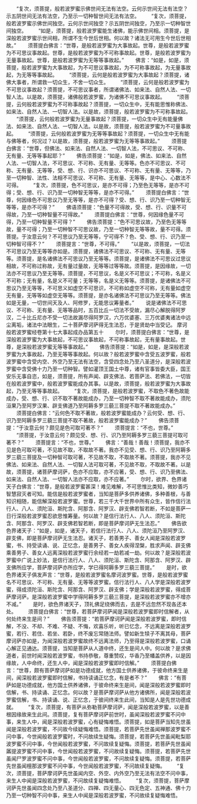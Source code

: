 <!-- { "loadSidebar": true } -->
　　“复次，须菩提，般若波罗蜜示佛世间无法有法空。云何示世间无法有法空？示五阴世间无法有法空，乃至示一切种智世间无法有法空。
　　“复次，须菩提，般若波罗蜜示佛世间独空。云何示世间独空？示五阴世间独空，乃至示一切种智世间独空。
　　“如是，须菩提，般若波罗蜜能生诸佛，能示佛世间相。须菩提，是深般若波罗蜜示世间相，所谓不生今世后世相。何以故？诸法无可用生今世后世相故。”
　　须菩提白佛言：“世尊，是般若波罗蜜为大事故起。世尊，是般若波罗蜜为不可思议事故起。世尊，是般若波罗蜜为不可称事故起。世尊，是般若波罗蜜为无量事故起。世尊，是般若波罗蜜为无等等事故起。”
　　佛言：“如是，如是，须菩提，般若波罗蜜为大事故起，为不可思议事故起，为不可称事故起，为无量事故起，为无等等事故起。
　　“须菩提，云何是般若波罗蜜为大事故起？须菩提，诸佛大事者，所谓救一切众生，不舍一切众生。
　　“须菩提，云何是般若波罗蜜为不可思议事故起？须菩提，不可思议事者，所谓诸佛法、如来法、自然人法、一切智人法。以是故，须菩提，诸佛般若波罗蜜，为诸佛不可思议事故起。
　　“须菩提，云何般若波罗蜜为不可称事故起？须菩提，一切众生中，无有能思惟称佛法、如来法、自然人法、一切智人法。以是故，须菩提，般若波罗蜜为不可称事故起。
　　“须菩提，云何般若波罗蜜为无量事故起？须菩提，一切众生中无有能量佛法、如来法、自然人法、一切智人法。以是故，须菩提，般若波罗蜜为不可量事故起。
　　“须菩提，云何般若波罗蜜为无等等事故起？须菩提，一切众生中无有能与佛等者，何况过？以是故，须菩提，般若波罗蜜为无等等事故起。”
　　须菩提白佛言：“世尊，但佛法、如来法、自然人法、一切智人法，不可思议、不可称、无有量、无等等事起耶？”
　　佛告须菩提：“如是，如是，佛法、如来法、自然人法、一切智人法，不可思议、不可称、无有量、无等等。色亦不可思议、不可称、无有量、无等等，受、想、行、识亦不可思议、不可称、无有量、无等等，乃至一切种智、法性、法相不可思议、不可称、无有量、无等等，是中心、心数法不可得。
　　“复次，须菩提，色不可思议，是亦不可得；乃至色无等等，是亦不可得；受、想、行、识乃至一切种智无等等，是亦不可得。”
　　须菩提白佛言：“世尊，何因缘色不可思议乃至无等等，是亦不可得？受、想、行、识乃至一切种智无等等，是亦不可得？”
　　佛语须菩提：“色量不可得故，受、想、行、识量不可得故，乃至一切种智量不可得故。”
　　须菩提白佛言：“世尊，何因缘色量不可得，乃至一切种智量不可得？”
　　佛告须菩提：“色不可思议故，乃至色无等等故，量不可得；乃至一切种智不可思议故，乃至一切种智无等等故，量不可得。须菩提。于汝意云何？不可思议乃至无等等，宁可得不？色、受、想、行、识乃至一切种智可得不？”
　　须菩提言：“世尊，不可得。”
　　“以是故，须菩提，一切法不可思议乃至无等等亦如是。须菩提，诸佛法不可思议、不可称、无有量、无等等。须菩提，是名诸佛法不可思议乃至无等等。须菩提，是诸佛法不可思议过思议相故，不可称过称故，无有量过量故，无等等过等等故。须菩提，是因缘故，一切法亦不可思议乃至无等等。须菩提，不可思议，名是义不可思议；不可称，名是义不可称；无有量，名是义不可量；无等等，名是义无等等。须菩提，是诸佛法不可思议乃至无等等，不可思义如虚空不可思识，不可称如虚空不可称，无有量如虚空无有量，无等等如虚空无等等。须菩提，是亦名诸佛法不可思议乃至无等等。佛法如是无量，一切世间天及人、阿修罗，无能思议筹量者。”
　　说是诸佛法不可思议、不可称、无有量、无等等品时，五百比丘一切法不受故，漏尽心解脱得阿罗汉，二十比丘尼亦不受一切法故漏尽得阿罗汉，六万优婆塞、三万优婆夷诸法中远尘离垢，诸法中法眼生，二十菩萨摩诃萨得无生法忍，于是贤劫中当受记。
摩诃般若波罗蜜经卷第十七大事起成办品第五十
　　尔时，须菩提白佛言：“世尊，是深般若波罗蜜为大事故起，不可思议事故起，不可称事故起，无有量事故起。世尊，是深般若波罗蜜无等等事故起。”
　　佛告须菩提：“如是，如是，是深般若波罗蜜为大事故起，乃至无等等事故起。何以故？般若波罗蜜中含受五波罗蜜，般若波罗蜜中含受内空、外空乃至无法有法空，含受四念处乃至八圣道分，是深般若波罗蜜中含受佛十力乃至一切种智。譬如灌顶王国土中尊，诸有官事皆委大臣，国王安乐无事自恣，如是，须菩提，所有声闻、辟支佛法、若菩萨法、若佛法，一切皆在般若波罗蜜中，般若波罗蜜能成办其事。以是故，须菩提，般若波罗蜜为大事故起，乃至无等等事故起。
　　“复次，须菩提，是般若波罗蜜，不取色不著色故能成办，受、想、行、识不取不著故能成办，乃至一切种智不取不著故能成办，须陀洹果乃至阿罗汉果、辟支佛道乃至阿耨多罗三藐三菩提不取不著故能成办。”
　　须菩提白佛言：“云何色不取不著故，般若波罗蜜能成办？云何受、想、行、识乃至阿耨多罗三藐三菩提不取不著故，般若波罗蜜能成办？”
　　佛告须菩提：“于汝意云何？颇见是色可取可著不？”
　　须菩提言：“不也，世尊。”
　　“须菩提，于汝意云何？颇见受、想、行、识乃至阿耨多罗三藐三菩提可取可著不？”
　　须菩提言：“不也，世尊。”
　　佛言：“善哉！善哉！须菩提，我亦不见是色可取可著，不见故不取，不取故不著。我亦不见受、想、行、识乃至阿耨多罗三藐三菩提及一切种智可取可著，不见故不取，不取故不著。须菩提，我亦不见佛法、如来法、自然人法、一切智人法可取可著，不见故不取，不取故不著。以是故，须菩提，诸菩萨摩诃萨，色亦不应取，亦不应著，受、想、行、识乃至佛法、如来法、自然人法、一切智人法亦不应取，亦不应著。”
　　尔时，欲界、色界诸天子白佛言：“世尊，是般若波罗蜜甚深！难见难解，不可思惟比类知，微妙善巧智慧寂灭者可知。能信是般若波罗蜜者，当知是菩萨多供养诸佛，多种善根，与善知识相随，能信解深般若波罗蜜。世尊，若三千大千世界中所有众生，皆作信行法行人、八人、须陀洹、斯陀含、阿那含、阿罗汉、辟支佛若智若断，不如是菩萨一日行深般若波罗蜜忍欲思惟筹量。何以故？是信行法行人、八人、须陀洹、斯陀含、阿那含、阿罗汉、辟支佛若智若断，即是菩萨摩诃萨无生法忍。”
　　佛告欲色界诸天子：“如是，如是，诸天子，若信行法行人、八人、须陀洹乃至阿罗汉、辟支佛，即是菩萨摩诃萨无生法忍。诸天子，若善男子、善女人闻是深般若波罗蜜，书、持受读诵、说、正忆念，是善男子、善女人疾得涅槃，胜求声闻、辟支佛乘善男子、善女人远离深般若波罗蜜行余经若一劫若减一劫。何以故？是深般若波罗蜜中广说上妙法，是信行法行人、八人、须陀洹、斯陀含、阿那含、阿罗汉、辟支佛所应学，菩萨摩诃萨亦所应学，学已得阿耨多罗三藐三菩提。”
　　是时，欲色界诸天子俱发声言：“世尊，是般若波罗蜜名摩诃波罗蜜。世尊，是般若波罗蜜名不可思议、不可称、无有量、无等等波罗蜜。信行法行人、八人学是深般若波罗蜜，得成须陀洹、斯陀含、阿那含、阿罗汉、辟支佛；学是深般若波罗蜜，得成菩萨摩诃萨。是深般若波罗蜜中学得阿耨多罗三藐三菩提，是深般若波罗蜜亦不增亦不减。”
　　是时，欲色界诸天子，顶礼佛足绕佛而去，去是不远忽然不现各还本处。
　　须菩提白佛言：“世尊，若菩萨摩诃萨闻是深般若波罗蜜即时信解者，从何处终来生是间？”
　　佛告须菩提：“若菩萨摩诃萨闻是深般若波罗蜜，即时信解，不没、不却、不难、不疑、不悔，欢喜乐听，听已忆念，不远离是深般若波罗蜜，若行、若住、若坐、若卧，终不废忘常随法师。譬如新生犊子不离其母，菩萨摩诃萨亦如是，为闻深般若波罗蜜故终不远离法师，乃至得是深般若波罗蜜，口诵心解正见通达。须菩提，当知是菩萨从人道中终，还生是间人中。何以故？是求佛道者，前世时闻深般若波罗蜜，书持恭敬，尊重赞叹，华香乃至幡盖供养，以是因缘故，人中命终，还生人中，闻是深般若波罗蜜即时信解。”
　　须菩提白佛言：“世尊，颇有菩萨摩诃萨如是功德成就，他方国土供养诸佛，于彼命终来生是间，闻深般若波罗蜜即时信解，书持读诵正忆念，有是者不？”
　　佛言：“有菩萨如是功德成就，他方国土供养诸佛，于彼命终来生是间，闻是深般若波罗蜜即时信解，书、持读诵、正忆念。何以故？是菩萨摩诃萨从他方诸佛所，闻是深般若波罗蜜信解，书、持读诵、说、正忆念，于彼间终来生此间，当知是人是先世功德成就。
　　“复次，须菩提，有菩萨从弥勒菩萨摩诃萨，闻是深般若波罗蜜，以是善根因缘故来生此间。须菩提，复有菩萨摩诃萨前世时，虽闻深般若波罗蜜不问中事，来生人中，闻是深般若波罗蜜，心有疑悔难悟。须菩提，如是菩萨当知先世虽闻是深般若波罗蜜，不问故今续疑悔难悟。须菩提，若菩萨先世虽闻禅那波罗蜜不问中事，今世闻般若波罗蜜时，不问故续生疑悔。须菩提，若菩萨先世虽闻毗梨耶波罗蜜不问中事，今世闻般若波罗蜜，不问故续复疑悔。须菩提，若菩萨先世虽闻羼提波罗蜜不问中事，今世闻般若波罗蜜，不问故续复疑悔。须菩提，若菩萨先世虽闻尸罗波罗蜜不问中事，今世闻般若波罗蜜，不问故续复疑悔。须菩提，若菩萨先世虽闻檀那波罗蜜不问中事，今世闻般若波罗蜜，不问故续复疑悔。
　　“复次，须菩提，菩萨摩诃萨先世虽闻内空、外空、内外空乃至无法有法空不问中事，来生人中闻是深般若波罗蜜，不问故续复疑悔难悟。
　　“复次，须菩提，菩萨摩诃萨先世虽闻四念处乃至八圣道分、四禅、四无量心、四无色定、五神通、佛十力乃至一切种智不问中事，来生人中闻是深般若波罗蜜，不问故续复疑悔难悟。
